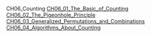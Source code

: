  CH06_Counting
     [CH06_01_The_Basic_of_Counting](CH06_01_The_Basic_of_Counting.md)
     [CH06_02_The_Pigeonhole_Principle](CH06_02_The_Pigeonhole_Principle.md)
     [CH06_03_Generalized_Permutations_and_Combinations](CH06_03_Generalized_Permutations_and_Combinations.md)
     [CH06_04_Algorithms_About_Counting](CH06_04_Algorithms_About_Counting.md)
    